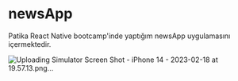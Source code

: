 # newsApp

Patika React Native bootcamp'inde yaptığım newsApp uygulamasını içermektedir.

![Uploading Simulator Screen Shot - iPhone 14 - 2023-02-18 at 19.57.13.png…]()
